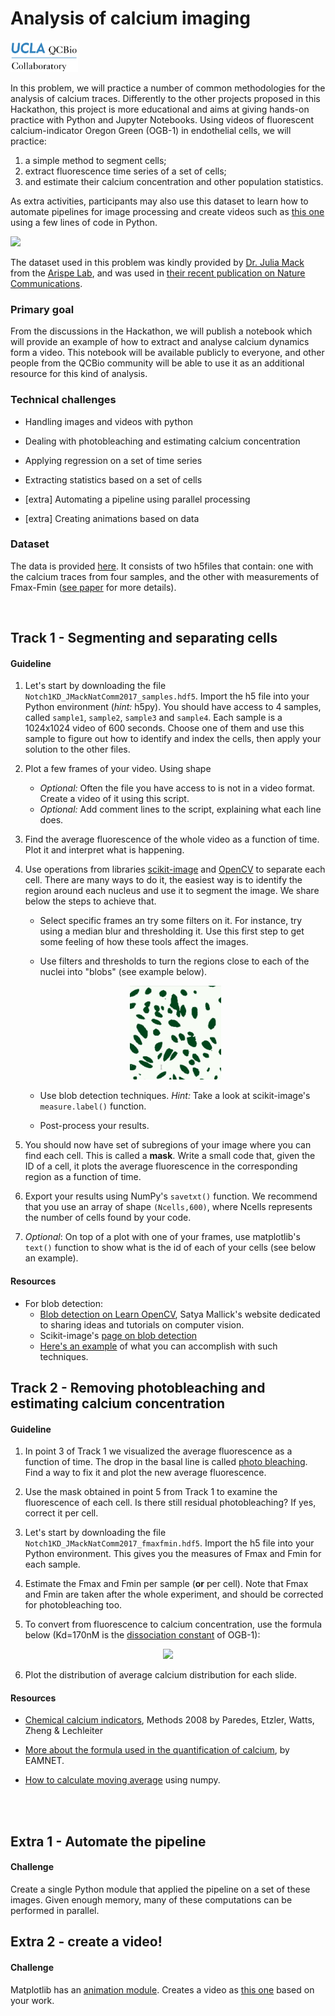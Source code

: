 # Analysis of calcium imaging

<img src="../qcbCollaboratory_logo.png" height="50"/>

In this problem, we will practice a number of common methodologies for the analysis of calcium traces. Differently to the other projects proposed in this Hackathon, this project is more educational and aims at giving hands-on practice with Python and Jupyter Notebooks. Using videos of fluorescent calcium-indicator Oregon Green (OGB-1) in endothelial cells, we will practice:

1. a simple method to segment cells;
2. extract fluorescence time series of a set of cells;
3. and estimate their calcium concentration and other population statistics.

As extra activities, participants may also use this dataset to learn how to automate pipelines for image processing and create videos such as [this one](https://static-content.springer.com/esm/art%3A10.1038%2Fs41467-017-01741-8/MediaObjects/41467_2017_1741_MOESM4_ESM.mp4) using a few lines of code in Python.


<img src="resources/notch1_vid_natcomm.gif" width="600" />

The dataset used in this problem was kindly provided by [Dr. Julia Mack](https://www.linkedin.com/in/julia-mack-0790a52/) from the [Arispe Lab](https://arispelab.mcdb.ucla.edu/), and was used in [their recent publication on Nature Communications](https://www.nature.com/articles/s41467-017-01741-8).

### Primary goal

From the discussions in the Hackathon, we will publish a notebook which will provide an example of how to extract and analyse calcium dynamics form a video. This notebook will be available publicly to everyone, and other people from the QCBio community will be able to use it as an additional resource for this kind of analysis.


### Technical challenges

* Handling images and videos with python

* Dealing with photobleaching and estimating calcium concentration

* Applying regression on a set of time series

* Extracting statistics based on a set of cells

* [extra] Automating a pipeline using parallel processing

* [extra] Creating animations based on data


### Dataset

The data is provided [here](./Dataset.md). It consists of two h5files that contain: one with the calcium traces from four samples, and the other with measurements of Fmax-Fmin ([see paper](https://www.nature.com/articles/s41467-017-01741-8) for more details).


<br />


## Track 1 - Segmenting and separating cells

#### Guideline

1. Let's start by downloading the file ```Notch1KD_JMackNatComm2017_samples.hdf5```. Import the h5 file into your Python environment (*hint:* h5py). You should have access to 4 samples, called ```sample1```, ```sample2```, ```sample3``` and ```sample4```. Each sample is a 1024x1024 video of 600 seconds. Choose one of them and use this sample to figure out how to identify and index the cells, then apply your solution to the other files.

2. Plot a few frames of your video. Using shape
    * *Optional:* Often the file you have access to is not in a video format. Create a video of it using this script.
    * *Optional:* Add comment lines to the script, explaining what each line does.


3. Find the average fluorescence of the whole video as a function of time. Plot it and interpret what is happening.

4. Use operations from libraries [scikit-image](http://scikit-image.org/) and [OpenCV](https://opencv-python-tutroals.readthedocs.io/en/latest/index.html) to separate each cell. There are many ways to do it, the easiest way is to identify the region around each nucleus and use it to segment the image. We share below the steps to achieve that.

    * Select specific frames an try some filters on it. For instance, try using a median blur and thresholding it. Use this first step to get some feeling of how these tools affect the images.

    * Use filters and thresholds to turn the regions close to each of the nuclei into "blobs" (see example below).

    <p align="center"><img src="resources/blobs_example.png" height="150" /></p>

    * Use blob detection techniques. *Hint:* Take a look at scikit-image's ```measure.label()``` function.

    * Post-process your results.

5. You should now have set of subregions of your image where you can find each cell. This is called a **mask**. Write a small code that, given the ID of a cell, it plots the average fluorescence in the corresponding region as a function of time.

6. Export your results using NumPy's ```savetxt()``` function. We recommend that you use an array of shape ```(Ncells,600)```, where Ncells represents the number of cells found by your code.

7. *Optional*: On top of a plot with one of your frames, use matplotlib's ```text()``` function to show what is the id of each of your cells (see below an example).



#### Resources

* For blob detection:
  * [Blob detection on Learn OpenCV](https://www.learnopencv.com/blob-detection-using-opencv-python-c/), Satya Mallick's website dedicated to sharing ideas and tutorials on computer vision.
  * Scikit-image's [page on blob detection](http://scikit-image.org/docs/dev/auto_examples/features_detection/plot_blob.html)
  * [Here's an example](https://www.youtube.com/watch?v=4DynOyNN_FI&t=2s) of what you can accomplish with such techniques.




## Track 2 - Removing photobleaching and estimating calcium concentration

#### Guideline

1. In point 3 of Track 1 we visualized the average fluorescence as a function of time. The drop in the basal line is called [photo bleaching](https://en.wikipedia.org/wiki/Photobleaching). Find a way to fix it and plot the new average fluorescence.

2. Use the mask obtained in point 5 from Track 1 to examine the fluorescence of each cell. Is there still residual photobleaching? If yes, correct it per cell.

3. Let's start by downloading the file ```Notch1KD_JMackNatComm2017_fmaxfmin.hdf5```. Import the h5 file into your Python environment. This gives you the measures of Fmax and Fmin for each sample.

4. Estimate the Fmax and Fmin per sample (**or** per cell). Note that Fmax and Fmin are taken after the whole experiment, and should be corrected for photobleaching too.

5. To convert from fluorescence to calcium concentration, use the formula below (Kd=170nM is the [dissociation constant](https://en.wikipedia.org/wiki/Dissociation_constant) of OGB-1):

<p align="center"><img src="https://latex.codecogs.com/gif.latex?%5Cdpi%7B300%7D%20%5Cfn_phv%20%5BCa%5E%7B2&plus;%7D%5D%20%3D%20K_d%20%5C%2C%20%5Cdfrac%7BF%20-%20F_%7Bmin%7D%7D%7BF_%7Bmax%7D%20-%20F%7D" height="40" /></p>

6. Plot the distribution of average calcium distribution for each slide.


#### Resources

* [Chemical calcium indicators](http://www.sciencedirect.com/science/article/pii/S104620230800159X), Methods 2008 by Paredes, Etzler, Watts, Zheng & Lechleiter

* [More about the formula used in the quantification of calcium](https://www.embl.de/eamnet/html/calcium/quantifying1.htm), by EAMNET.

* [How to calculate moving average](https://stackoverflow.com/questions/14313510/how-to-calculate-moving-average-using-numpy) using numpy.



<br /><br />

## Extra 1 - Automate the pipeline

#### Challenge

Create a single Python module that applied the pipeline on a set of these images. Given enough memory, many of these computations can be performed in parallel.


## Extra 2 - create a video!

#### Challenge

Matplotlib has an [animation module](https://matplotlib.org/api/animation_api.html). Creates a video as
[this one](https://static-content.springer.com/esm/art%3A10.1038%2Fs41467-017-01741-8/MediaObjects/41467_2017_1741_MOESM4_ESM.mp4) based on your work.
